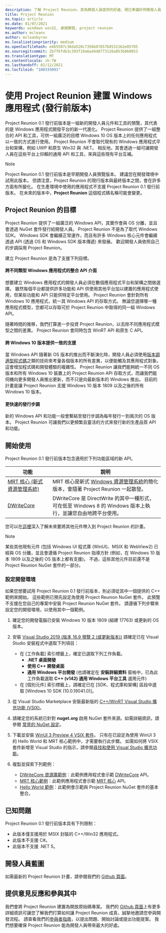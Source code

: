 ```yaml
---
description: 了解 Project Reunion、其為開發人員提供的好處、現已準備好供開發人員使用的功能，以及如何提供意見反應。
title: Project Reunion
ms.topic: article
ms.date: 01/07/2021
keywords: windows win32, 桌面開發, project reunion
ms.author: mcleans
author: mcleanbyron
ms.localizationpriority: medium
ms.openlocfilehash: e4b5507c36da520c7356b07857b8532162e05785
ms.sourcegitcommit: 2b7f6fdb3c393f19a6ad448773126a053b860953
ms.translationtype: MT
ms.contentlocale: zh-TW
ms.lasthandoff: 02/12/2021
ms.locfileid: "100335091"
---
```

# <a name="build-windows-apps-with-project-reunion-prerelease"></a>使用 Project Reunion 建置 Windows 應用程式 (發行前版本)

Project Reunion 0.1 發行前版本是一組新的開發人員元件和工具的預覽，其代表的是 Windows 應用程式開發平台的新一代進化。 Project Reunion 提供了一組整合的 API 和工具，可供一組廣泛的目標 Windows 10 OS 版本上的任何應用程式以一致的方式進行使用。 Project Reunion 不會取代現有的 Windows 應用程式平台和架構，例如 UWP 和原生 Win32 與 .NET。 相反地，其會透過一組可讓開發人員在這些平台上仰賴的通用 API 和工具，來與這些現有平台互補。

> [!NOTE]
> Project Reunion 0.1 發行前版本是早期開發人員預覽版本。 建議您在開發環境中試用此版本。 但請注意，Project Reunion 的現行版本與最終版本之間，會在許多方面有所變化。 在生產環境中使用的應用程式不支援 Project Reunion 0.1 發行前版本。 在未來的版本中，**Project Reunion** 這個程式碼名稱可能會變更。

## <a name="goals-of-project-reunion"></a>Project Reunion 的目標

Project Reunion 提供了一組廣泛的 Windows API，其實作會與 OS 分離，並且會透過 NuGet 套件發行給開發人員。 Project Reunion 不是為了取代 Windows SDK。 Windows SDK 會繼續正常運作，而且有許多 Windows 核心元件會繼續透過 API (透過 OS 和 Windows SDK 版本傳遞) 來發展。 歡迎開發人員依照自己的步調採用 Project Reunion。

建立 Project Reunion 是為了支援下列目標。

#### <a name="unified-api-surface-across-different-types-of-windows-apps"></a>跨不同類型 Windows 應用程式的整合 API 介面

想要建立 Windows 應用程式的開發人員必須在數個應用程式平台和架構之間做選擇。 雖然每個平台都提供許多功能和 API 供使用其他平台加以建置的應用程式使用，但某些功能和 API 只能供特定平台使用。 Project Reunion 會針對所有 Windows 10 應用程式，統一其 Windows API 的存取方式。 無論您選擇哪一種應用程式模型，您都可以存取可於 Project Reunion 中取得的同一組 Windows API。

隨著時間的推移，我們打算進一步投資 Project Reunion，以去除不同應用程式模型之間的差異。 Project Reunion 會同時包含 WinRT API 和原生 C API。

#### <a name="consistent-support-across-windows-10-versions"></a>跨 Windows 10 版本提供一致的支援

當 Windows API 隨著新 OS 版本的推出而不斷演化時，開發人員必須使用[版本調適型程式碼](/windows/uwp/debug-test-perf/version-adaptive-code)之類的技術來考量各個版本的所有差異，以便能觸及其應用程式對象。 這會增加程式碼和開發體驗的複雜性。 Project Reunion 讓我們能夠統一不同 OS 版本和所有 Windows 10 裝置上的 Project Reunion API 存取方式，而讓我們能伺機向更多開發人員推出更新，而不只是向最新版本的 Windows 推出。 目前的計畫是讓 Project Reunion 支援 Windows 10 版本 1809 以及之後的所有 Windows 10 版本。

#### <a name="faster-release-cadence"></a>更快速的發行步調

新的 Windows API 和功能一般會繫結至發行步調為每年發行一到兩次的 OS 版本。 Project Reunion 可讓我們以更頻繁且靈活的方式來發行新的生產品質 API 和功能。

## <a name="get-started"></a>開始使用

Project Reunion 0.1 發行前版本包含適用於下列功能區域的新 API。

| 功能 | 說明 |
|---------|-------------|
| [MRT 核心 (新式資源管理系統)](mrtcore/mrtcore-overview.md) | MRT 核心是新式 [Windows 資源管理系統](/windows/uwp/app-resources/resource-management-system)的簡化版本，會隨著 Project Reunion 一起散發。 |
| [DWriteCore](dwritecore.md) | DWriteCore 是 DirectWrite 的其中一種形式，可在低至 Windows 8 的 Windows 版本上執行，並讓您自由地跨平台使用。 |

您可以在[這裡](https://github.com/microsoft/ProjectReunion/blob/master/docs/README.md)深入了解未來要將其他元件帶入到 Project Reunion 的計畫。

> [!NOTE]
> 某些其他現有元件 (包括 Windows UI 程式庫 (WinUI)、MSIX 和 WebView2) 已經與 OS 分離，並且會遵循 Project Reunion 指導方針 (例如，在 Windows 10 版本 1809 以及之後的 OS 版本上都有支援)。 不過，這些其他元件目前還不是 Project Reunion NuGet 套件的一部分。  

### <a name="set-up-your-development-environment"></a>設定開發環境

如果您想要試用 Project Reunion 0.1 發行前版本，則必須從其中一個提供的 C++ 範例來開始。 這些範例已預先設定為使用 Project Reunion NuGet 套件。 此預覽不支援在您自己的專案中安裝 Project Reunion NuGet 套件。 請遵循下列步驟來設定您的開發環境，以使用其中一個範例。

1. 確定您的開發電腦已安裝 Windows 10 版本 1809 (組建 17763) 或更新的 OS 版本。

2. 安裝 [Visual Studio 2019 (版本 16.9 預覽 2 (或更新版本))](https://visualstudio.microsoft.com/vs/preview/) 請確定已在 Visual Studio 安裝程式中選取下列項目：
    - 在 [工作負載] 索引標籤上，確定已選取下列工作負載。
        - **.NET 桌面開發**
        - **使用 C++ 開發桌面**
        - **通用 Windows 平台開發** (也請確定在 **安裝詳細資料** 窗格中，已為此工作負載選取 **C++ (v142) 通用 Windows 平台工具** 選用元件)
    - 在 [個別元件] 索引標籤上，請確定已在 [SDK、程式庫和架構] 區段中選取 [Windows 10 SDK (10.0.19041.0)]。

3. 從 Visual Studio Marketplace 安裝最新版的 [C++/WinRT Visual Studio 擴充功能 (VSIX)](https://marketplace.visualstudio.com/items?itemName=CppWinRTTeam.cppwinrt101804264)。

4. 請確定您的系統已針對 **nuget.org** 啟用 NuGet 套件來源。如需詳細資訊，請參閱 [常見的 NuGet 設定](/nuget/consume-packages/configuring-nuget-behavior)。

5. 下載並安裝 [WinUI 3 Preview 4 VSIX 套件](https://aka.ms/winui3/preview3-download)。 只有在已設定為使用 WinUI 3 的 Hello World 和 MRT 核心範例中，才需要執行此步驟。 如需如何將 VSIX 套件新增至 Visual Studio 的指示，請參閱[尋找和使用 Visual Studio 擴充功能](/visualstudio/ide/finding-and-using-visual-studio-extensions#install-without-using-the-manage-extensions-dialog-box)。

6. 複製並探索下列範例：
    - [DWriteCore 資源庫範例](https://github.com/microsoft/Project-Reunion-Samples/tree/main/DWriteCore/DWriteCoreGallery)：此範例應用程式會示範 [DWriteCore](dwritecore.md) API。
    - [MRT 核心範例](https://github.com/microsoft/Project-Reunion-Samples/tree/main/MrtCore)：此範例應用程式會示範 [MRT 核心](mrtcore/mrtcore-overview.md) API。
    - [Hello World 範例](https://github.com/microsoft/Project-Reunion-Samples/tree/main/HelloWorld/reunioncppdesktopsampleapp)：此範例會示範與 Project Reunion NuGet 套件的基本整合。

## <a name="known-issues"></a>已知問題

Project Reunion 0.1 發行前版本具有下列限制：

 - 此版本僅支援用於 MSIX 封裝的 C++/Win32 應用程式。
 - 此版本不支援 C#。
 - 此版本不支援 .NET 5。

## <a name="developer-roadmap"></a>開發人員藍圖

如需最新的 Project Reunion 計畫，請參閱我們的 [Github 頁面](https://github.com/microsoft/ProjectReunion)。

## <a name="give-feedback-and-contribute"></a>提供意見反應和參與其中

我們會將 Project Reunion 建置為開放原始碼專案。 我們的 [Github 頁面](https://github.com/microsoft/ProjectReunion)上有更多詳細資訊可讓您了解我們打算如何讓 Project Reunion 成真，誠摯地邀請您參與開發流程。 請查看我們的[參與者指南](https://github.com/microsoft/ProjectReunion/blob/master/docs/contributor-guide.md)，以提出問題、開始討論或提出功能提案。 我們想要確保 Project Reunion 能為開發人員帶來最大的好處。
